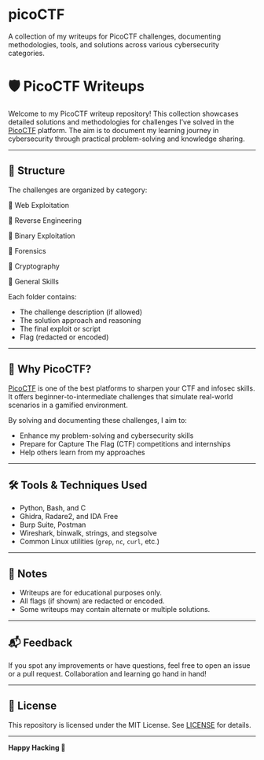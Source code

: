 # picoCTF
A collection of my writeups for PicoCTF challenges, documenting methodologies, tools, and solutions across various cybersecurity categories.

# 🛡️ PicoCTF Writeups

Welcome to my PicoCTF writeup repository! This collection showcases detailed solutions and methodologies for challenges I’ve solved in the [PicoCTF](https://picoctf.org) platform. The aim is to document my learning journey in cybersecurity through practical problem-solving and knowledge sharing.

---

## 📁 Structure

The challenges are organized by category:

📂 Web Exploitation

📂 Reverse Engineering

📂 Binary Exploitation

📂 Forensics

📂 Cryptography

📂 General Skills

Each folder contains:
- The challenge description (if allowed)
- The solution approach and reasoning
- The final exploit or script
- Flag (redacted or encoded)

---

## 🚀 Why PicoCTF?

[PicoCTF](https://picoctf.org) is one of the best platforms to sharpen your CTF and infosec skills. It offers beginner-to-intermediate challenges that simulate real-world scenarios in a gamified environment.

By solving and documenting these challenges, I aim to:
- Enhance my problem-solving and cybersecurity skills
- Prepare for Capture The Flag (CTF) competitions and internships
- Help others learn from my approaches

---

## 🛠️ Tools & Techniques Used

- Python, Bash, and C
- Ghidra, Radare2, and IDA Free
- Burp Suite, Postman
- Wireshark, binwalk, strings, and stegsolve
- Common Linux utilities (`grep`, `nc`, `curl`, etc.)

---

## 📌 Notes

- Writeups are for educational purposes only.
- All flags (if shown) are redacted or encoded.
- Some writeups may contain alternate or multiple solutions.

---

## 📬 Feedback

If you spot any improvements or have questions, feel free to open an issue or a pull request. Collaboration and learning go hand in hand!

---

## 📜 License

This repository is licensed under the MIT License. See [LICENSE](LICENSE) for details.

---

**Happy Hacking 🐚**
